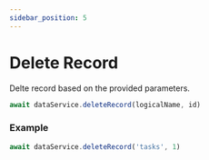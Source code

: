 ```yaml
---
sidebar_position: 5
---
```


# Delete Record

Delte record based on the provided parameters.

```ts
await dataService.deleteRecord(logicalName, id)
```

### Example

```ts
await dataService.deleteRecord('tasks', 1)
```
